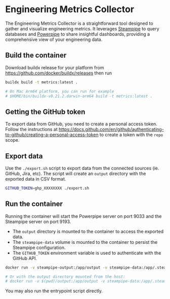 # Engineering Metrics Collector

The Engineering Metrics Collector is a straightforward tool designed to gather
and visualize engineering metrics. It leverages
[Steampipe](https://steampipe.io) to query databases and
[Powerpipe](https://powerpipe.io) to share insightful dashboards, providing a
comprehensive view of your engineering data.

## Build the container

Download buildx release for your platform from
https://github.com/docker/buildx/releases then run

```bash
buildx build -t metrics:latest .

# On Mac Arm64 platform, you can run for example
# $HOME/bin/buildx-v0.21.2.darwin-arm64 build -t metrics:latest .
```

## Getting the GitHub token

To export data from GitHub, you need to create a personal access token. Follow
the instructions at
https://docs.github.com/en/github/authenticating-to-github/creating-a-personal-access-token
to create a token with the `repo` scope.

## Export data

Use the `./export.sh` script to export data from the connected sources (ie.
GitHub, Jira, etc). The script will create an `output` directory with the
exported data in CSV format.

```bash
GITHUB_TOKEN=ghp_XXXXXXXX ./export.sh
```

## Run the container

Running the container will start the Powerpipe server on port 9033 and the
Steampipe server on port 9193.

- The `output` directory is mounted to the container to access the exported
  data.
- The `steampipe-data` volume is mounted to the container to persist the
  Steampipe configuration.
- The `GITHUB_TOKEN` environment variable is used to authenticate with the
  GitHub API.

```bash
docker run -v steampipe-output:/app/output -v steampipe-data:/app/.steampipe -e GITHUB_TOKEN=ghp_XXXXXXXX -p 9033:9033 -p 9193:9193 metrics

# Or with the output directory mounted from the host:
# docker run -v $(pwd)/output:/app/output -v steampipe-data:/app/.steampipe -e GITHUB_TOKEN=ghp_XXXXXXXX -p 9033:9033 -p 9193:9193 metrics
```

You may also run the entrypoint script directly.
